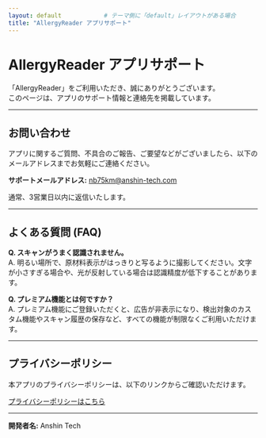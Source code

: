 ```yaml
---
layout: default            # テーマ側に「default」レイアウトがある場合
title: "AllergyReader アプリサポート"
---
```


# AllergyReader アプリサポート

「AllergyReader」をご利用いただき、誠にありがとうございます。  
このページは、アプリのサポート情報と連絡先を掲載しています。

---

## お問い合わせ

アプリに関するご質問、不具合のご報告、ご要望などがございましたら、以下のメールアドレスまでお気軽にご連絡ください。

**サポートメールアドレス:** <nb75km@anshin-tech.com>

通常、3営業日以内に返信いたします。

---

## よくある質問 (FAQ)

**Q. スキャンがうまく認識されません。**  
A. 明るい場所で、原材料表示がはっきりと写るように撮影してください。文字が小さすぎる場合や、光が反射している場合は認識精度が低下することがあります。

**Q. プレミアム機能とは何ですか？**  
A. プレミアム機能にご登録いただくと、広告が非表示になり、検出対象のカスタム機能やスキャン履歴の保存など、すべての機能が制限なくご利用いただけます。

---

## プライバシーポリシー

本アプリのプライバシーポリシーは、以下のリンクからご確認いただけます。

[プライバシーポリシーはこちら](https://nb75km.github.io/Allergy_Reader/privacy/privacy-policy/)

---

**開発者名:** Anshin Tech
